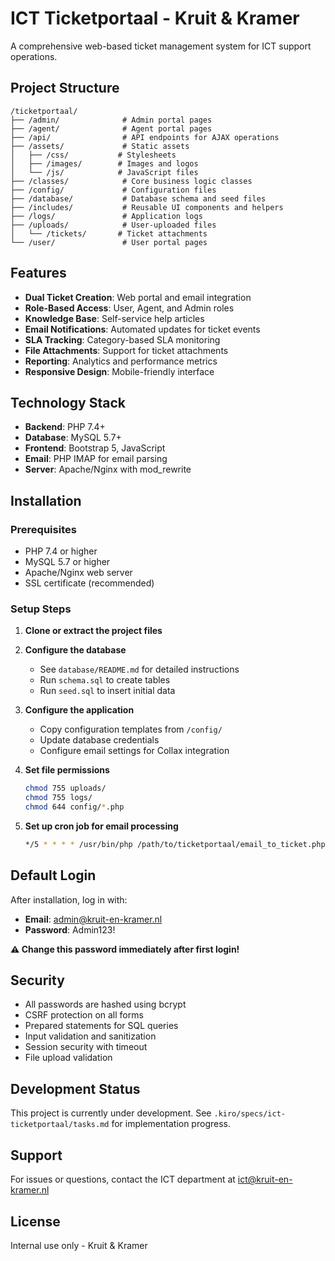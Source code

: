 # ICT Ticketportaal - Kruit & Kramer

A comprehensive web-based ticket management system for ICT support operations.

## Project Structure

```
/ticketportaal/
├── /admin/              # Admin portal pages
├── /agent/              # Agent portal pages
├── /api/                # API endpoints for AJAX operations
├── /assets/             # Static assets
│   ├── /css/           # Stylesheets
│   ├── /images/        # Images and logos
│   └── /js/            # JavaScript files
├── /classes/            # Core business logic classes
├── /config/             # Configuration files
├── /database/           # Database schema and seed files
├── /includes/           # Reusable UI components and helpers
├── /logs/               # Application logs
├── /uploads/            # User-uploaded files
│   └── /tickets/       # Ticket attachments
└── /user/               # User portal pages
```

## Features

- **Dual Ticket Creation**: Web portal and email integration
- **Role-Based Access**: User, Agent, and Admin roles
- **Knowledge Base**: Self-service help articles
- **Email Notifications**: Automated updates for ticket events
- **SLA Tracking**: Category-based SLA monitoring
- **File Attachments**: Support for ticket attachments
- **Reporting**: Analytics and performance metrics
- **Responsive Design**: Mobile-friendly interface

## Technology Stack

- **Backend**: PHP 7.4+
- **Database**: MySQL 5.7+
- **Frontend**: Bootstrap 5, JavaScript
- **Email**: PHP IMAP for email parsing
- **Server**: Apache/Nginx with mod_rewrite

## Installation

### Prerequisites
- PHP 7.4 or higher
- MySQL 5.7 or higher
- Apache/Nginx web server
- SSL certificate (recommended)

### Setup Steps

1. **Clone or extract the project files**

2. **Configure the database**
   - See `database/README.md` for detailed instructions
   - Run `schema.sql` to create tables
   - Run `seed.sql` to insert initial data

3. **Configure the application**
   - Copy configuration templates from `/config/`
   - Update database credentials
   - Configure email settings for Collax integration

4. **Set file permissions**
   ```bash
   chmod 755 uploads/
   chmod 755 logs/
   chmod 644 config/*.php
   ```

5. **Set up cron job for email processing**
   ```bash
   */5 * * * * /usr/bin/php /path/to/ticketportaal/email_to_ticket.php
   ```

## Default Login

After installation, log in with:
- **Email**: admin@kruit-en-kramer.nl
- **Password**: Admin123!

**⚠️ Change this password immediately after first login!**

## Security

- All passwords are hashed using bcrypt
- CSRF protection on all forms
- Prepared statements for SQL queries
- Input validation and sanitization
- Session security with timeout
- File upload validation

## Development Status

This project is currently under development. See `.kiro/specs/ict-ticketportaal/tasks.md` for implementation progress.

## Support

For issues or questions, contact the ICT department at ict@kruit-en-kramer.nl

## License

Internal use only - Kruit & Kramer
